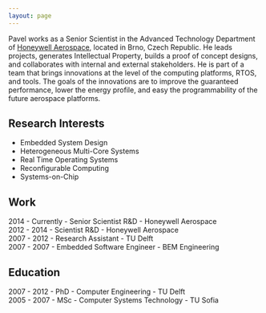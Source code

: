 ```yaml
---
layout: page
---
```


Pavel works as a Senior Scientist in the Advanced Technology Department of <a href="http://aerospace.honeywell.com/" target="_blank">Honeywell Aerospace</a>, located in Brno, Czech Republic. He leads projects, generates Intellectual Property, builds a proof of concept designs, and collaborates with internal and external stakeholders. He is part of a team that brings innovations at the level of the computing platforms, RTOS, and tools. The goals of the innovations are to improve the guaranteed performance, lower the energy profile, and easy the programmability of the future aerospace platforms.

## Research Interests
* Embedded System Design 
* Heterogeneous Multi-Core Systems
* Real Time Operating Systems 
* Reconfigurable Computing
* Systems-on-Chip

## Work

2014 - Currently - Senior Scientist R&D - Honeywell Aerospace <br>
2012 - 2014 - Scientist R&D - Honeywell Aerospace <br>
2007 - 2012 - Research Assistant - TU Delft <br>
2007 - 2007 - Embedded Software Engineer - BEM Engineering <br>

## Education
2007 - 2012 - PhD - Computer Engineering - TU Delft <br>
2005 - 2007 - MSc - Computer Systems Technology - TU Sofia <br>

